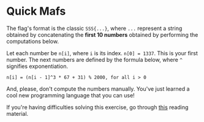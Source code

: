 # Quick Mafs

The flag's format is the classic `SSS{...}`, where `...` represent a string obtained by concatenating the **first 10 numbers** obtained by performing the computations below.

Let each number be `n[i]`, where `i` is its index.
`n[0] = 1337`.
This is your first number.
The next numbers are defined by the formula below, where `^` signifies exponentiation.

```text
n[i] = (n[i - 1]^3 * 67 + 31) % 2000, for all i > 0
```

And, please, don't compute the numbers manually.
You've just learned a cool new programming language that you can use!

If you're having difficulties solving this exercise, go through [this](../../../reading/enter-python.md) reading material.
